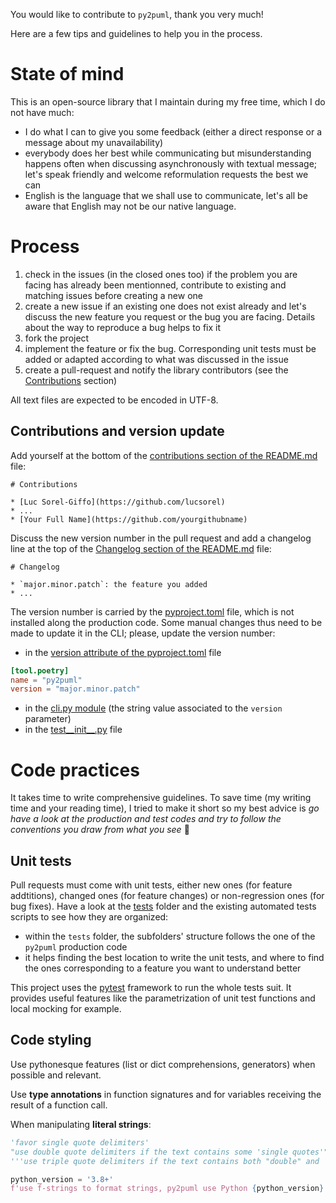 
You would like to contribute to `py2puml`, thank you very much!

Here are a few tips and guidelines to help you in the process.

# State of mind

This is an open-source library that I maintain during my free time, which I do not have much:

* I do what I can to give you some feedback (either a direct response or a message about my unavailability)
* everybody does her best while communicating but misunderstanding happens often when discussing asynchronously with textual message; let's speak friendly and welcome reformulation requests the best we can
* English is the language that we shall use to communicate, let's all be aware that English may not be our native language.

# Process

1. check in the issues (in the closed ones too) if the problem you are facing has already been mentionned, contribute to existing and matching issues before creating a new one
1. create a new issue if an existing one does not exist already and let's discuss the new feature you request or the bug you are facing.
Details about the way to reproduce a bug helps to fix it
1. fork the project
1. implement the feature or fix the bug.
Corresponding unit tests must be added or adapted according to what was discussed in the issue
1. create a pull-request and notify the library contributors (see the [Contributions](README.md#contributions) section)

All text files are expected to be encoded in UTF-8.

## Contributions and version update

Add yourself at the bottom of the [contributions section of the README.md](README.md#contributions) file:

```text
# Contributions

* [Luc Sorel-Giffo](https://github.com/lucsorel)
* ...
* [Your Full Name](https://github.com/yourgithubname)
```

Discuss the new version number in the pull request and add a changelog line at the top of the [Changelog section of the README.md](README.md#changelog) file:

```text
# Changelog

* `major.minor.patch`: the feature you added
* ...
```

The version number is carried by the [pyproject.toml](pyproject.toml) file, which is not installed along the production code.
Some manual changes thus need to be made to update it in the CLI; please, update the version number:

- in the [version attribute of the pyproject.toml](pyproject.toml#L3) file

```toml
[tool.poetry]
name = "py2puml"
version = "major.minor.patch"
```

- in the [cli.py module](py2puml/cli.py#L12) (the string value associated to the `version` parameter)
- in the [test__init__.py](tests/py2puml/test__init__.py#L5) file


# Code practices

It takes time to write comprehensive guidelines.
To save time (my writing time and your reading time), I tried to make it short so my best advice is _go have a look at the production and test codes and try to follow the conventions you draw from what you see_ 🙂

## Unit tests

Pull requests must come with unit tests, either new ones (for feature addtitions), changed ones (for feature changes) or non-regression ones (for bug fixes).
Have a look at the [tests](tests/) folder and the existing automated tests scripts to see how they are organized:

* within the `tests` folder, the subfolders' structure follows the one of the `py2puml` production code
* it helps finding the best location to write the unit tests, and where to find the ones corresponding to a feature you want to understand better

This project uses the [pytest](https://docs.pytest.org) framework to run the whole tests suit.
It provides useful features like the parametrization of unit test functions and local mocking for example.

## Code styling

Use pythonesque features (list or dict comprehensions, generators) when possible and relevant.

Use **type annotations** in function signatures and for variables receiving the result of a function call.

When manipulating **literal strings**:

```python
'favor single quote delimiters'
"use double quote delimiters if the text contains some 'single quotes'"
'''use triple quote delimiters if the text contains both "double" and 'single' quote delimiters'''

python_version = '3.8+'
f'use f-strings to format strings, py2puml use Python {python_version}'
```
